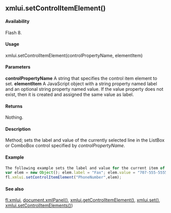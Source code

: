 ## xmlui.setControlItemElement()

#### Availability

Flash 8.

#### Usage

xmlui.setControlItemElement(controlPropertyName, elementItem)

#### Parameters

**controlPropertyName** A string that specifies the control item element to set.
**elementItem** A JavaScript object with a string property named label and an optional string property named value. If the value property does not exist, then it is created and assigned the same value as label.

#### Returns

Nothing.

#### Description

Method; sets the label and value of the currently selected line in the ListBox or ComboBox control specified by
*controlPropertyName*.

#### Example

```javascript
The following example sets the label and value for the current item of the control property named PhoneNumber:
var elem = new Object(); elem.label = "Fax"; elem.value = "707-555-5555";
fl.xmlui.setControlItemElement("PhoneNumber",elem);

```
#### See also

[fl.xmlui](#!wielmic/developers-animatesdk-docs/test/flash_object_(fl)/fl81.md), [document.xmlPanel()](#!wielmic/developers-animatesdk-docs/test/Document_object/docu6198.md), [xmlui.getControlItemElement()](#!wielmic/developers-animatesdk-docs/test/XMLUI_object/xmlui3.md), [xmlui.set()](#!wielmic/developers-animatesdk-docs/test/XMLUI_object/xmlui6.md), [xmlui.setControlItemElements()](#!wielmic/developers-animatesdk-docs/test/XMLUI_object/xmlui8.md))

<span id="xmlui.setControlItemElements()" class="anchor"></span>
